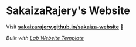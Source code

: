 
# SakaizaRajery's Website

Visit **[sakaizarajery.github.io/sakaiza-website](https://sakaizarajery.github.io/sakaiza-website)** 🚀

_Built with [Lab Website Template](https://greene-lab.gitbook.io/lab-website-template-docs)_
